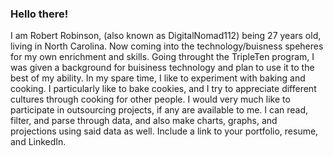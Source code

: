 ### Hello there!
I am Robert Robinson, (also known as DigitalNomad112) being 27 years old, living in North Carolina. Now coming into the technology/buisness speheres for my own enrichment and skills. Going throught the TripleTen program, I was given a background for buisiness technology and plan to use it to the best of my ability.
In my spare time, I like to experiment with baking and cooking. I particularly like to bake cookies, and I try to appreciate different cultures through cooking for other people.
I would very much like to participate in outsourcing projects, if any are available to me.
I can read, filter, and parse through data, and also make charts, graphs, and projections using said data as well.
Include a link to your portfolio, resume, and LinkedIn.
